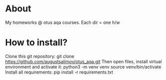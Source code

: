 # About
My homeworks @ otus aqa courses. Each dir = one h/w

# How to install?
Clone this git repository: git clone https://github.com/augustsalimov/otus_aqa.git
Then open files, install virtual environment and activate it: python3 -m venv venv source venv/bin/activate
Install all requirements: pip install -r requirements.txt
